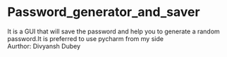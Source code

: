 # Password_generator_and_saver
It is a GUI that will save the password and help you to generate a random password.It is preferred to use pycharm from my side
<br>
Aurthor: Divyansh Dubey
